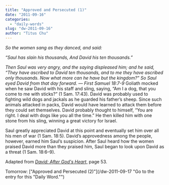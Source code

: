 ```yaml
---
title: "Approved and Persecuted (1)"
date: "2011-09-16"
categories: 
  - "daily-words"
slug: "dw-2011-09-16"
author: "Titus Chu"
---
```


_So the women sang as they danced, and said:_

_“Saul has slain his thousands, And David his ten thousands.”_

_Then Saul was very angry, and the saying displeased him; and he said, “They have ascribed to David ten thousands, and to me they have ascribed only thousands. Now what more can he have but the kingdom?” So Saul eyed David from that day forward. — First Samuel 18:7-9_ Goliath mocked when he saw David with his staff and sling, saying, “Am I a dog, that you come to me with sticks?” (1 Sam. 17:43). David was probably used to fighting wild dogs and jackals as he guarded his father’s sheep. Since such animals attacked in packs, David would have learned to attack them before they could set themselves. David probably thought to himself, “You are right. I deal with dogs like you all the time.” He then killed him with one stone from his sling, winning a great victory for Israel.

Saul greatly appreciated David at this point and eventually set him over all his men of war (1 Sam. 18:5). David’s approvedness among the people, however, earned him Saul’s suspicion. After Saul heard how the women praised David more than they praised him, Saul began to look upon David as a threat (1 Sam. 18:6–9).

Adapted from _[David: After God's Heart,](/book-david "Go to the listing for this book.")_ page 53.

Tomorrow: ["Approved and Persecuted (2)"](/dw-2011-09-17 "Go to the entry for this "Daily Word."")
